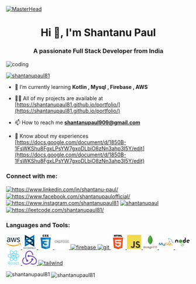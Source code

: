 [![MasterHead](https://firebasestorage.googleapis.com/v0/b/image-ac3b3.appspot.com/o/git%2F1689145296458.jpeg?alt=media&token=b2a7c115-8236-4ca1-8572-7cb2beb82b8a)](https://shantanupaul81.github.io/portfolio/)
<h1 align="center">Hi 👋, I'm Shantanu Paul</h1>
<h3 align="center">A passionate Full Stack Developer from India</h3>
<img align="center" alt="coding" width="400" src="https://firebasestorage.googleapis.com/v0/b/image-ac3b3.appspot.com/o/git%2Fprogrammer.gif?alt=media&token=1b0ed406-ab54-44ea-a84f-115de1c347ee">

<p align="left"> <a href="https://github.com/ryo-ma/github-profile-trophy"><img src="https://github-profile-trophy.vercel.app/?username=shantanupaul81" alt="shantanupaul81" /></a> </p>

- 🌱 I’m currently learning **Kotlin , Mysql , Firebase , AWS**

- 👨‍💻 All of my projects are available at [https://shantanupaul81.github.io/portfolio/](https://shantanupaul81.github.io/portfolio/)

- 📫 How to reach me **shantanupaul909@gmail.com**

- 📄 Know about my experiences [https://docs.google.com/document/d/1850B-1FsWKShu8FgxLPsYW7gxoDLbiO8zNn3ahp3I5Y/edit](https://docs.google.com/document/d/1850B-1FsWKShu8FgxLPsYW7gxoDLbiO8zNn3ahp3I5Y/edit)

<h3 align="left">Connect with me:</h3>
<p align="left">
<a href="https://linkedin.com/in/https://www.linkedin.com/in/shantanu-paul/" target="blank"><img align="center" src="https://raw.githubusercontent.com/rahuldkjain/github-profile-readme-generator/master/src/images/icons/Social/linked-in-alt.svg" alt="https://www.linkedin.com/in/shantanu-paul/" height="30" width="40" /></a>
<a href="https://fb.com/https://www.facebook.com/shantanupaulofficial/" target="blank"><img align="center" src="https://raw.githubusercontent.com/rahuldkjain/github-profile-readme-generator/master/src/images/icons/Social/facebook.svg" alt="https://www.facebook.com/shantanupaulofficial/" height="30" width="40" /></a>
<a href="https://instagram.com/https://www.instagram.com/shantanupaul81" target="blank"><img align="center" src="https://raw.githubusercontent.com/rahuldkjain/github-profile-readme-generator/master/src/images/icons/Social/instagram.svg" alt="https://www.instagram.com/shantanupaul81" height="30" width="40" /></a>
<a href="https://www.youtube.com/c/shantanupaul" target="blank"><img align="center" src="https://raw.githubusercontent.com/rahuldkjain/github-profile-readme-generator/master/src/images/icons/Social/youtube.svg" alt="shantanupaul" height="30" width="40" /></a>
<a href="https://www.leetcode.com/https://leetcode.com/shantanupaul81/" target="blank"><img align="center" src="https://raw.githubusercontent.com/rahuldkjain/github-profile-readme-generator/master/src/images/icons/Social/leet-code.svg" alt="https://leetcode.com/shantanupaul81/" height="30" width="40" /></a>
</p>

<h3 align="left">Languages and Tools:</h3>
<p align="left"> <a href="https://aws.amazon.com" target="_blank" rel="noreferrer"> <img src="https://raw.githubusercontent.com/devicons/devicon/master/icons/amazonwebservices/amazonwebservices-original-wordmark.svg" alt="aws" width="40" height="40"/> </a> <a href="https://backbonejs.org" target="_blank" rel="noreferrer"> <img src="https://raw.githubusercontent.com/devicons/devicon/master/icons/backbonejs/backbonejs-original-wordmark.svg" alt="backbonejs" width="40" height="40"/> </a> <a href="https://www.w3schools.com/css/" target="_blank" rel="noreferrer"> <img src="https://raw.githubusercontent.com/devicons/devicon/master/icons/css3/css3-original-wordmark.svg" alt="css3" width="40" height="40"/> </a> <a href="https://expressjs.com" target="_blank" rel="noreferrer"> <img src="https://raw.githubusercontent.com/devicons/devicon/master/icons/express/express-original-wordmark.svg" alt="express" width="40" height="40"/> </a> <a href="https://firebase.google.com/" target="_blank" rel="noreferrer"> <img src="https://www.vectorlogo.zone/logos/firebase/firebase-icon.svg" alt="firebase" width="40" height="40"/> </a> <a href="https://git-scm.com/" target="_blank" rel="noreferrer"> <img src="https://www.vectorlogo.zone/logos/git-scm/git-scm-icon.svg" alt="git" width="40" height="40"/> </a> <a href="https://www.w3.org/html/" target="_blank" rel="noreferrer"> <img src="https://raw.githubusercontent.com/devicons/devicon/master/icons/html5/html5-original-wordmark.svg" alt="html5" width="40" height="40"/> </a> <a href="https://developer.mozilla.org/en-US/docs/Web/JavaScript" target="_blank" rel="noreferrer"> <img src="https://raw.githubusercontent.com/devicons/devicon/master/icons/javascript/javascript-original.svg" alt="javascript" width="40" height="40"/> </a> <a href="https://www.mongodb.com/" target="_blank" rel="noreferrer"> <img src="https://raw.githubusercontent.com/devicons/devicon/master/icons/mongodb/mongodb-original-wordmark.svg" alt="mongodb" width="40" height="40"/> </a> <a href="https://www.mysql.com/" target="_blank" rel="noreferrer"> <img src="https://raw.githubusercontent.com/devicons/devicon/master/icons/mysql/mysql-original-wordmark.svg" alt="mysql" width="40" height="40"/> </a> <a href="https://nodejs.org" target="_blank" rel="noreferrer"> <img src="https://raw.githubusercontent.com/devicons/devicon/master/icons/nodejs/nodejs-original-wordmark.svg" alt="nodejs" width="40" height="40"/> </a> <a href="https://reactjs.org/" target="_blank" rel="noreferrer"> <img src="https://raw.githubusercontent.com/devicons/devicon/master/icons/react/react-original-wordmark.svg" alt="react" width="40" height="40"/> </a> <a href="https://redux.js.org" target="_blank" rel="noreferrer"> <img src="https://raw.githubusercontent.com/devicons/devicon/master/icons/redux/redux-original.svg" alt="redux" width="40" height="40"/> </a> <a href="https://tailwindcss.com/" target="_blank" rel="noreferrer"> <img src="https://www.vectorlogo.zone/logos/tailwindcss/tailwindcss-icon.svg" alt="tailwind" width="40" height="40"/> </a> </p>

<p><img align="left" src="https://github-readme-stats.vercel.app/api/top-langs?username=shantanupaul81&show_icons=true&locale=en&layout=compact" alt="shantanupaul81" /></p>

<p>&nbsp;<img align="center" src="https://github-readme-stats.vercel.app/api?username=shantanupaul81&show_icons=true&locale=en" alt="shantanupaul81" /></p>
